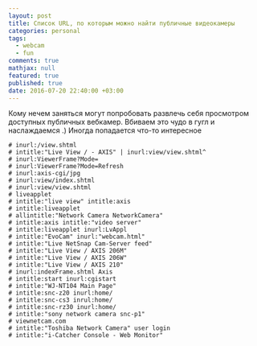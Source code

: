 ```yaml
---
layout: post
title: Список URL, по которым можно найти публичные видеокамеры
categories: personal
tags: 
  - webcam
  - fun
comments: true
mathjax: null
featured: true
published: true
date: 2016-07-20 22:40:00 +03:00
---
```


Кому нечем заняться могут попробовать развлечь себя просмотром 
доступных публичных вебкамер. Вбиваем это чудо в гугл и наслаждаемся .)
Иногда попадается что-то интересное

```
# inurl:/view.shtml
# intitle:"Live View / - AXIS" | inurl:view/view.shtml^
# inurl:ViewerFrame?Mode=
# inurl:ViewerFrame?Mode=Refresh
# inurl:axis-cgi/jpg
# inurl:view/index.shtml
# inurl:view/view.shtml
# liveapplet
# intitle:"live view" intitle:axis
# intitle:liveapplet
# allintitle:"Network Camera NetworkCamera"
# intitle:axis intitle:"video server"
# intitle:liveapplet inurl:LvAppl
# intitle:"EvoCam" inurl:"webcam.html"
# intitle:"Live NetSnap Cam-Server feed"
# intitle:"Live View / AXIS 206M"
# intitle:"Live View / AXIS 206W"
# intitle:"Live View / AXIS 210"
# inurl:indexFrame.shtml Axis
# intitle:start inurl:cgistart
# intitle:"WJ-NT104 Main Page"
# intitle:snc-z20 inurl:home/
# intitle:snc-cs3 inrul:home/
# intitle:snc-rz30 inurl:home/
# intitle:"sony network camera snc-p1"
# viewnetcam.com
# intitle:"Toshiba Network Camera" user login
# intitle:"i-Catcher Console - Web Monitor"
```

